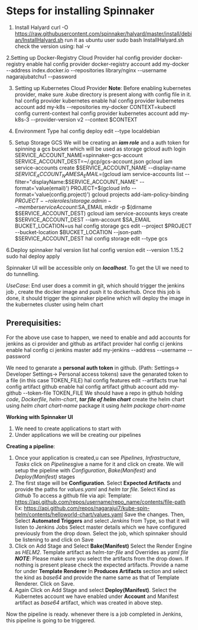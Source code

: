 # Steps for installing Spinnaker
1. Install Halyard
curl -O https://raw.githubusercontent.com/spinnaker/halyard/master/install/debian/InstallHalyard.sh
run it as ubuntu user
sudo bash InstallHalyard.sh
check the version using: hal -v

2.Setting up Docker-Registry Cloud Provider
hal config provider docker-registry enable
hal config provider docker-registry account add my-docker --address index.docker.io --repositories 	library/nginx --username nagarajubatchu1 --password

3. Setting up Kubernetes Cloud Provider
**Note**: Before enabling kubernetes provider, make sure .kube directory is present along with config file in it.
hal config provider kubernetes enable
hal config provider kubernetes account add my-k8s --repositories my-docker
CONTEXT=kubectl config current-context
hal config provider kubernetes account add my-k8s-3 --provider-version v2 --context $CONTEXT

4. Environment Type
hal config deploy edit --type localdebian

5. Setup Storage GCS
We will be creating an ***iam role*** and a auth token for spinning a gcs bucket which will be used as storage
gcloud auth login
SERVICE_ACCOUNT_NAME=spinnaker-gcs-account
SERVICE_ACCOUNT_DEST=~/.gcp/gcs-account.json
gcloud iam service-accounts create $SERVICE_ACCOUNT_NAME --display-name $SERVICE_ACCOUNT_NAME
SA_EMAIL=$(gcloud iam service-accounts list --filter="displayName:$SERVICE_ACCOUNT_NAME" --format='value(email)')
PROJECT=$(gcloud info --format='value(config.project)')
gcloud projects add-iam-policy-binding $PROJECT --role roles/storage.admin --member serviceAccount:$SA_EMAIL
mkdir -p $(dirname $SERVICE_ACCOUNT_DEST)
gcloud iam service-accounts keys create $SERVICE_ACCOUNT_DEST --iam-account $SA_EMAIL
BUCKET_LOCATION=us
hal config storage gcs edit --project $PROJECT --bucket-location $BUCKET_LOCATION --json-path $SERVICE_ACCOUNT_DEST
hal config storage edit --type gcs

6.Deploy spinnaker
hal version list
hal config version edit --version 1.15.2
sudo hal deploy apply

Spinnaker UI will be accessible only on ***localhost***. To get the UI we need to do tunnelling.

*UseCase*:
End user does a commit in git, which should trigger the jenkins job , create the docker image and push it to dockerhub. Once this job is
done, it should trigger the spinnaker pipeline which will deploy the image in the kubernetes cluster using helm chart

## Prerequisities:
For the above use case to happen, we need to enable and add accounts for jenkins as ci provider and github as artifact provider
hal config ci jenkins enable
hal config ci jenkins master add my-jenkins --address <jenkins-url> --username <jenkins-username> --password 

We need to genarate a **personal auth token** in github. (Path: Settings-> Developer Settings-> Personal access tokens)
save the genarated token to a file (in this case TOKEN_FILE)
hal config features edit --artifacts true
hal config artifact github enable
hal config artifact github account add my-github --token-file TOKEN_FILE
We should have a repo in github holding *code*, *Dockerfile*, *helm-chart*, ***tar file of helm chart***
create the helm chart using *helm chart chart-name*
package it using *helm package chart-name*

**Working with Spinnaker UI**
1. We need to create applications to start with
2. Under applications we will be creating our pipelines

**Creating a pipeline**:
1. Once your application is created,u can see *Pipelines*, *Infrastructure*, *Tasks* click on *Pipelines*give a name for it and click on create.
We will setup the pipeline with *Configuration*, *Bake(Manifest)* and *Deploy(Manifest)* stages
2. The first stage will be **Configuration**. 
Select **Expected Artifacts** and provide the paths for *values.yaml* and *helm tar file*. Select Kind as *Github*
To access a github file via api:
Template: https://api.github.com/repos/username/repo_name/contents/file-path
Ex: https://api.github.com/repos/nagarajui7/kube-spin-helm/contents/helloworld-chart/values.yaml
Save the changes.
Then, Select **Automated Triggers** and select *Jenkins* from Type, so that it will listen to Jenkins Jobs
Select master details which we have configured previously from the drop down.
Select the job, which spinnaker should be listening to and click on Save
3. Click on Add Stage and Select **Bake(Manifest)**
Select the Render Engine as *HELM2*. Template artifact as *helm-tar-file* and Overrides as *yaml file*
***NOTE***: Please make sure you select the artifacts from the drop down. If nothing is present please check the expected artifacts.
Provide a name for under **Template Renderer**
In **Produces Artifacts** section and select the kind as *base64* and provide the name same as that of Template Renderer.
Click on Save.
4. Again Click on Add Stage and select **Deploy(Manifest)**.
Select the Kubernetes account we have enabled under **Account** and Manifest artifact as *base64* artifact, which was created in above step.

Now the pipeline is ready. whenever there is a job completed in Jenkins, this pipeline is going to be triggered.

